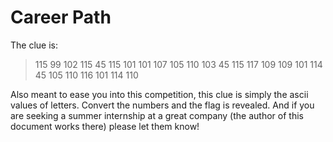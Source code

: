 # Career Path

The clue is:

> 115 99 102 115 45 115 101 101 107 105 110 103 45 115 117 109 109 101 114 45 105 110 116 101 114 110

Also meant to ease you into this competition, this clue is simply the ascii values of letters. Convert the numbers and the flag is revealed. And if you are seeking a summer internship at a great company (the author of this document works there) please let them know!

